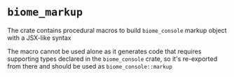 # `biome_markup`

The crate contains procedural macros to build `biome_console` markup object with
a JSX-like syntax

The macro cannot be used alone as it generates code that requires supporting
types declared in the `biome_console` crate, so it's re-exported from there and
should be used as `biome_console::markup`
